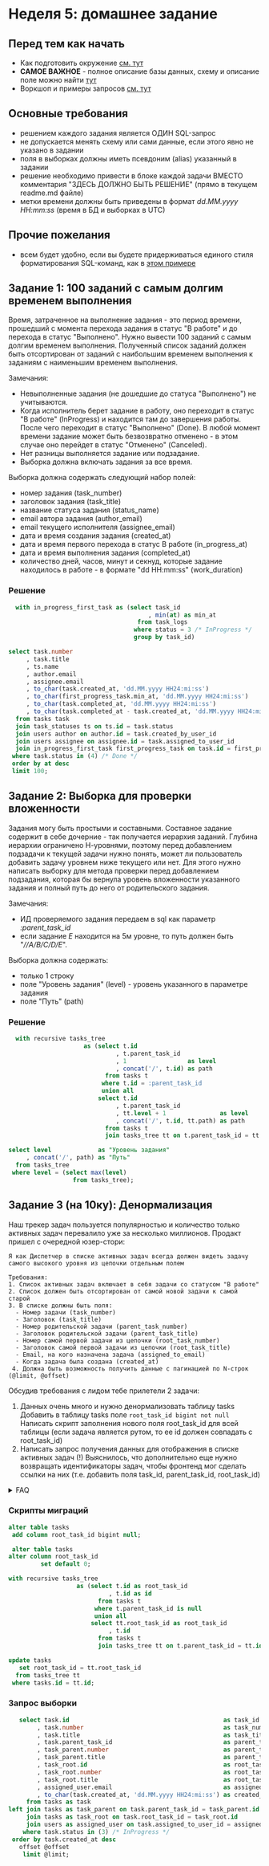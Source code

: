# Неделя 5: домашнее задание

## Перед тем как начать
- Как подготовить окружение [см. тут](./docs/01-prepare-environment.md)
- **САМОЕ ВАЖНОЕ** - полное описание базы данных, схему и описание поле можно найти [тут](./docs/02-db-description.md)
- Воркшоп и примеры запросов [см. тут](./docs/02-db-description.md)

## Основные требования
- решением каждого задания является ОДИН SQL-запрос
- не допускается менять схему или сами данные, если этого явно не указано в задании
- поля в выборках должны иметь псевдоним (alias) указанный в задании
- решение необходимо привести в блоке каждой задачи ВМЕСТО комментария "ЗДЕСЬ ДОЛЖНО БЫТЬ РЕШЕНИЕ" (прямо в текущем readme.md файле)
- метки времени должны быть приведены в формат _dd.MM.yyyy HH:mm:ss_ (время в БД и выборках в UTC)

## Прочие пожелания
- всем будет удобно, если вы будете придерживаться единого стиля форматирования SQL-команд, как в [этом примере](./docs/03-sql-guidelines.md)

## Задание 1: 100 заданий с самым долгим временем выполнения
Время, затраченное на выполнение задания - это период времени, прошедший с момента перехода задания в статус "В работе" и до перехода в статус "Выполнено".
Нужно вывести 100 заданий с самым долгим временем выполнения. 
Полученный список заданий должен быть отсортирован от заданий с наибольшим временем выполнения к заданиям с наименьшим временем выполнения.

Замечания:
- Невыполненные задания (не дошедшие до статуса "Выполнено") не учитываются.
- Когда исполнитель берет задание в работу, оно переходит в статус "В работе" (InProgress) и находится там до завершения работы. После чего переходит в статус "Выполнено" (Done).
  В любой момент времени задание может быть безвозвратно отменено - в этом случае оно перейдет в статус "Отменено" (Canceled).
- Нет разницы выполняется задание или подзадание.
- Выборка должна включать задания за все время.

Выборка должна содержать следующий набор полей:
- номер задания (task_number)
- заголовок задания (task_title)
- название статуса задания (status_name)
- email автора задания (author_email)
- email текущего исполнителя (assignee_email)
- дата и время создания задания (created_at)
- дата и время первого перехода в статус В работе (in_progress_at)
- дата и время выполнения задания (completed_at)
- количество дней, часов, минут и секнуд, которые задание находилось в работе - в формате "dd HH:mm:ss" (work_duration)

### Решение
```sql
  with in_progress_first_task as (select task_id
                                       , min(at) as min_at
                                    from task_logs
                                   where status = 3 /* InProgress */
                                   group by task_id)

select task.number                                                           as task_number
     , task.title                                                            as task_title
     , ts.name                                                               as status_name
     , author.email                                                          as author_email
     , assignee.email                                                        as assignee_email
     , to_char(task.created_at, 'dd.MM.yyyy HH24:mi:ss')                     as created_at
     , to_char(first_progress_task.min_at, 'dd.MM.yyyy HH24:mi:ss')          as in_progress_at
     , to_char(task.completed_at, 'dd.MM.yyyy HH24:mi:ss')                   as completed_at
     , to_char(task.completed_at - task.created_at, 'dd.MM.yyyy HH24:mi:ss') as at
  from tasks task
  join task_statuses ts on ts.id = task.status
  join users author on author.id = task.created_by_user_id
  join users assignee on assignee.id = task.assigned_to_user_id
  join in_progress_first_task first_progress_task on task.id = first_progress_task.task_id
 where task.status in (4) /* Done */
 order by at desc
 limit 100;
```

## Задание 2: Выборка для проверки вложенности
Задания могу быть простыми и составными. Составное задание содержит в себе дочерние - так получается иерархия заданий.
Глубина иерархии ограничено Н-уровнями, поэтому перед добавлением подзадачи к текущей задачи нужно понять, может ли пользователь добавить задачу уровнем ниже текущего или нет. Для этого нужно написать выборку для метода проверки перед добавлением подзадания, которая бы вернула уровень вложенности указанного задания и полный путь до него от родительского задания.

Замечания:
- ИД проверяемого задания передаем в sql как параметр _:parent_task_id_
- если задание _Е_ находится на 5м уровне, то путь должен быть "_//A/B/C/D/E_".

Выборка должна содержать:
- только 1 строку
- поле "Уровень задания" (level) - уровень указанного в параметре задания
- поле "Путь" (path)

### Решение
```sql
  with recursive tasks_tree
                     as (select t.id
                              , t.parent_task_id
                              , 1                 as level
                              , concat('/', t.id) as path
                           from tasks t
                          where t.id = :parent_task_id
                          union all
                         select t.id
                              , t.parent_task_id
                              , tt.level + 1               as level
                              , concat('/', t.id, tt.path) as path
                           from tasks t
                           join tasks_tree tt on t.parent_task_id = tt.id)

select level             as "Уровень задания"
     , concat('/', path) as "Путь"
  from tasks_tree
 where level = (select max(level)
                  from tasks_tree);
```

## Задание 3 (на 10ку): Денормализация
Наш трекер задач пользуется популярностью и количество только активных задач перевалило уже за несколько миллионов. Продакт пришел с очередной юзер-стори:
```
Я как Диспетчер в списке активных задач всегда должен видеть задачу самого высокого уровня из цепочки отдельным полем

Требования:
1. Список активных задач включает в себя задачи со статусом "В работе"
2. Список должен быть отсортирован от самой новой задачи к самой старой
3. В списке должны быть поля:
  - Номер задачи (task_number)
  - Заголовок (task_title)
  - Номер родительской задачи (parent_task_number)
  - Заголовок родительской задачи (parent_task_title)
  - Номер самой первой задачи из цепочки (root_task_number)
  - Заголовок самой первой задачи из цепочки (root_task_title)
  - Email, на кого назначена задача (assigned_to_email)
  - Когда задача была создана (created_at)
 4. Должна быть возможность получить данные с пагинацией по N-строк (@limit, @offset)
```

Обсудив требования с лидом тебе прилетели 2 задачи:
1. Данных очень много и нужно денормализовать таблицу tasks
   Добавить в таблицу tasks поле `root_task_id bigint not null`
   Написать скрипт заполнения нового поля root_task_id для всей таблицы (если задача является рутом, то ее id должен совпадать с root_task_id)
2. Написать запрос получения данных для отображения в списке активных задач
   (!) Выяснилось, что дополнительно еще нужно возвращать идентификаторы задач, чтобы фронтенд мог сделать ссылки на них (т.е. добавить поля task_id, parent_task_id, root_task_id)

<details>
  <summary>FAQ</summary>

**Q: Что такое root_task_id?**

A: Например, есть задача с id=10 и parent_task_id=9, задача с id=9 имеет parent_task_id=8 и т.д. до задача id=1 имеет parent_task_id=null. Для всех этих задач root_task_id=1.

**Q: Не понял в каком формате нужен результат?**

Ожидаемый результат выполнения SQL-запроса:

| task_id | task_number | task_title | parent_task_id | parent_task_number | parent_task_title | root_task_id | root_task_number | root_task_title | assigned_to_email | created_at          |
|---------|-------------|------------|----------------|--------------------|-------------------|--------------|------------------|-----------------|-------------------|---------------------|
| 1       | A123        | Тест 123   | null           | null               | null              | 1            | A123             | Тест 123        | test@test.tt      | 01.01.2023 08:00:00 |
| 2       | B123        | B-тест     | 1              | A123               | Тест 123          | 1            | A123             | Тест 123        | user@test.tt      | 01.01.2023 11:00:00 |
| 3       | C123        | 123-тест   | 2              | B123               | B-тест            | 1            | A123             | Тест 123        | dev@test.tt       | 01.01.2023 11:10:00 |
| 10      | 1-2345      | New task   | null           | null               | null              | 10           | 1-2345           | New task        | test@test.tt      | 12.02.2024 11:00:00 |

**Q: Все это можно делать в одной миграции?**

А: Нет, каждая DDL операция - отдельная миграция, DML-операция тоже долзна быть в отдельной миграции.

</details>

### Скрипты миграций
```sql
alter table tasks 
 add column root_task_id bigint null;

 alter table tasks 
alter column root_task_id 
         set default 0;

with recursive tasks_tree
                   as (select t.id as root_task_id
                            , t.id as id
                         from tasks t
                        where t.parent_task_id is null
                        union all
                       select tt.root_task_id as root_task_id
                            , t.id
                         from tasks t
                         join tasks_tree tt on t.parent_task_id = tt.id)

update tasks
   set root_task_id = tt.root_task_id
  from tasks_tree tt
 where tasks.id = tt.id;
```

### Запрос выборки
```sql
   select task.id                                           as task_id
        , task.number                                       as task_number
        , task.title                                        as task_title
        , task.parent_task_id                               as parent_task_id
        , task_parent.number                                as parent_task_number
        , task_parent.title                                 as parent_task_title
        , task_root.id                                      as root_task_id
        , task_root.number                                  as root_task_number
        , task_root.title                                   as root_task_title
        , assigned_user.email                               as assigned_to_email
        , to_char(task.created_at, 'dd.MM.yyyy HH24:mi:ss') as created_at
     from tasks as task
left join tasks as task_parent on task.parent_task_id = task_parent.id
     join tasks as task_root on task.root_task_id = task_root.id
     join users as assigned_user on task.assigned_to_user_id = assigned_user.id
    where task.status in (3) /* InProgress */
 order by task.created_at desc
   offset @offset
    limit @limit;
```
